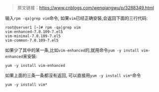 > 原文链接：<https://www.cnblogs.com/wenqiangwu/p/3288349.html>

输入`rpm -qa|grep vim`命令, 如果`vim`已经正确安裝,会返回下面的三行代码:

	root@server1 [~]# rpm -qa|grep vim
	vim-enhanced-7.0.109-7.el5
	vim-minimal-7.0.109-7.el5
	vim-common-7.0.109-7.el5

如果少了其中的某一条,比如`vim-enhanced`的,就用命令`yum -y install vim-enhanced`来安裝:

	yum -y install vim-enhanced

如果上面的三条一条都沒有返回, 可以直接用`yum -y install vim*`命令

	yum -y install vim*
 